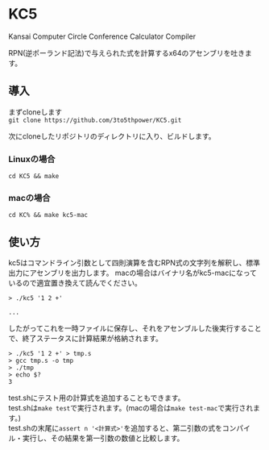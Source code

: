 # KC5
Kansai Computer Circle Conference Calculator Compiler

RPN(逆ポーランド記法)で与えられた式を計算するx64のアセンブリを吐きます。

## 導入
まずcloneします  
`git clone https://github.com/3to5thpower/KC5.git`

次にcloneしたリポジトリのディレクトリに入り、ビルドします。  
### Linuxの場合
`cd KC5 && make`
### macの場合
`cd KC% && make kc5-mac`  

## 使い方
kc5はコマンドライン引数として四則演算を含むRPN式の文字列を解釈し、標準出力にアセンブリを出力します。 
macの場合はバイナリ名がkc5-macになっているので適宜置き換えて読んでください。  
  
```
> ./kc5 '1 2 +'

...
```

したがってこれを一時ファイルに保存し、それをアセンブルした後実行することで、終了ステータスに計算結果が格納されます。
```
> ./kc5 '1 2 +' > tmp.s
> gcc tmp.s -o tmp
> ./tmp
> echo $?
3
```
test.shにテスト用の計算式を追加することもできます。  
test.shは`make test`で実行されます。(macの場合は`make test-mac`で実行されます。)  
test.shの末尾に`assert n '<計算式>'`を追加すると、第二引数の式をコンパイル・実行し、その結果を第一引数の数値と比較します。



